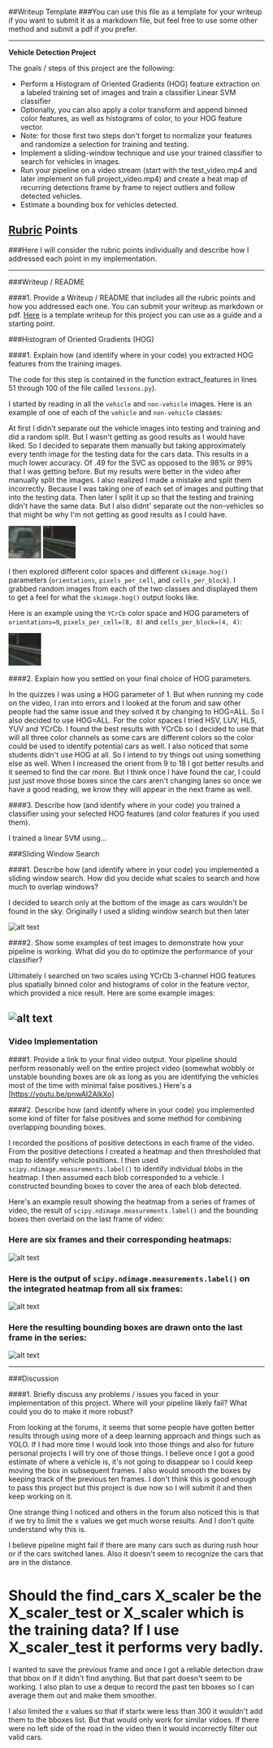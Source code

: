 ##Writeup Template
###You can use this file as a template for your writeup if you want to submit it as a markdown file, but feel free to use some other method and submit a pdf if you prefer.

---

**Vehicle Detection Project**

The goals / steps of this project are the following:

* Perform a Histogram of Oriented Gradients (HOG) feature extraction on a labeled training set of images and train a classifier Linear SVM classifier
* Optionally, you can also apply a color transform and append binned color features, as well as histograms of color, to your HOG feature vector. 
* Note: for those first two steps don't forget to normalize your features and randomize a selection for training and testing.
* Implement a sliding-window technique and use your trained classifier to search for vehicles in images.
* Run your pipeline on a video stream (start with the test_video.mp4 and later implement on full project_video.mp4) and create a heat map of recurring detections frame by frame to reject outliers and follow detected vehicles.
* Estimate a bounding box for vehicles detected.

[//]: # (Image References)
[image1]: image0109.png
[image2]: image3711.png
[image3]: ./examples/sliding_windows.jpg
[image4]: ./examples/sliding_window.jpg
[image5]: ./examples/bboxes_and_heat.png
[image6]: ./examples/labels_map.png
[image7]: ./examples/output_bboxes.png
[video1]: ./project_video.mp4

## [Rubric](https://review.udacity.com/#!/rubrics/513/view) Points
###Here I will consider the rubric points individually and describe how I addressed each point in my implementation.  

---
###Writeup / README

####1. Provide a Writeup / README that includes all the rubric points and how you addressed each one.  You can submit your writeup as markdown or pdf.  [Here](https://github.com/udacity/CarND-Vehicle-Detection/blob/master/writeup_template.md) is a template writeup for this project you can use as a guide and a starting point.  

###Histogram of Oriented Gradients (HOG)

####1. Explain how (and identify where in your code) you extracted HOG features from the training images.

The code for this step is contained in the function extract_features in lines 51 through 100 of the file called `lessons.py`).  

I started by reading in all the `vehicle` and `non-vehicle` images.  Here is an example of one of each of the `vehicle` and `non-vehicle` classes:

At first I didn't separate out the vehicle images into testing and training and did a random split. But I wasn't getting as good results as I would have liked. So I decided to separate them manually but taking approximately every tenth image for the testing data for the cars data. This results in a much lower accuracy. Of .49 for the SVC as opposed to the 98% or 99% that I was getting before. But my results were better in the video after manually split the images. I also realized I made a mistake and split them incorrectly. Because I was taking one of each set of images and putting that into the testing data. Then later I split it up so that the testing and training didn't have the same data. But I also didnt' separate out the non-vehicles so that might be why I'm not getting as good results as I could have.

![vehicle][image1]
![non-vehicle][image2]

I then explored different color spaces and different `skimage.hog()` parameters (`orientations`, `pixels_per_cell`, and `cells_per_block`).  I grabbed random images from each of the two classes and displayed them to get a feel for what the `skimage.hog()` output looks like.

Here is an example using the `YCrCb` color space and HOG parameters of `orientations=9`, `pixels_per_cell=(8, 8)` and `cells_per_block=(4, 4)`:


![alt text][image2]

####2. Explain how you settled on your final choice of HOG parameters.


In the quizzes I was using a HOG parameter of 1. But when running my code on the video, I ran into errors and I looked at the forum and saw other people had the same issue and they 
solved it by changing to HOG=ALL. So I also decided to use HOG=ALL. For the color spaces I tried HSV, LUV, HLS, YUV and YCrCb. I found the best results with YCrCb so I decided to use that will all three color channels as some cars are different colors so the color could be used to identify potential cars as well. I also noticed that some students didn't use HOG at all. So I intend to try things out using something else as well. When I increased the orient from 9 to 18 I got better results and it seemed to find the car more. But I think once I have found the car, I could just just move those boxes since the cars aren't changing lanes so once we have a good reading, we know they will appear in the next frame as well. 

####3. Describe how (and identify where in your code) you trained a classifier using your selected HOG features (and color features if you used them).

I trained a linear SVM using...

###Sliding Window Search

####1. Describe how (and identify where in your code) you implemented a sliding window search.  How did you decide what scales to search and how much to overlap windows?

I decided to search only at the bottom of the image as cars wouldn't be found in the sky. Originally I used a sliding window search but then later 

![alt text][image3]

####2. Show some examples of test images to demonstrate how your pipeline is working.  What did you do to optimize the performance of your classifier?

Ultimately I searched on two scales using YCrCb 3-channel HOG features plus spatially binned color and histograms of color in the feature vector, which provided a nice result.  Here are some example images:

![alt text][image4]
---

### Video Implementation

####1. Provide a link to your final video output.  Your pipeline should perform reasonably well on the entire project video (somewhat wobbly or unstable bounding boxes are ok as long as you are identifying the vehicles most of the time with minimal false positives.)
Here's a [https://youtu.be/pnwAI2AlkXo]


####2. Describe how (and identify where in your code) you implemented some kind of filter for false positives and some method for combining overlapping bounding boxes.

I recorded the positions of positive detections in each frame of the video.  From the positive detections I created a heatmap and then thresholded that map to identify vehicle positions.  I then used `scipy.ndimage.measurements.label()` to identify individual blobs in the heatmap.  I then assumed each blob corresponded to a vehicle.  I constructed bounding boxes to cover the area of each blob detected.  

Here's an example result showing the heatmap from a series of frames of video, the result of `scipy.ndimage.measurements.label()` and the bounding boxes then overlaid on the last frame of video:

### Here are six frames and their corresponding heatmaps:

![alt text][image5]

### Here is the output of `scipy.ndimage.measurements.label()` on the integrated heatmap from all six frames:
![alt text][image6]

### Here the resulting bounding boxes are drawn onto the last frame in the series:
![alt text][image7]



---

###Discussion

####1. Briefly discuss any problems / issues you faced in your implementation of this project.  Where will your pipeline likely fail?  What could you do to make it more robust?

From looking at the forums, it seems that some people have gotten better results through using more of a deep learning approach and things such as YOLO. If I had more time I would look into those things and also for future personal projects I will try one of those things. I believe once I got a good estimate of where a vehicle is, it's not going to disappear so I could keep moving the box in subsequent frames. I also would smooth the  boxes by keeping track of the previous ten frames. I don't think this is good enough to pass this project but this project is due now so I will submit it and then keep working on it. 

One strange thing I noticed and others in the forum also noticed this is that if we try to limit the x values we get much worse results. And I don't quite understand why this is. 

I believe pipeline might fail if there are many cars such as during rush hour or if the cars switched lanes. Also it doesn't seem to recognize the cars that are in the distance. 

# Should the find_cars X_scaler be the X_scaler_test or X_scaler which is the training data? If I use X_scaler_test it performs very badly. 

I wanted to save the previous frame and once I got a reliable detection draw that bbox on if it didn't find anything. But that part doesn't seem to be working. I also plan to use a deque to record the past ten bboxes so I can average them out and make them smoother. 

I also limited the x values so that if startx were less than 300 it wouldn't add them to the bboxes list. But that would only work for similar vidoes. If there were no left side of the road in the video then it would incorrectly filter out valid cars.

